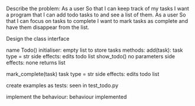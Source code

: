 Describe the problem:
As a user
So that I can keep track of my tasks
I want a program that I can add todo tasks to and see a list of them.
As a user
So that I can focus on tasks to complete
I want to mark tasks as complete and have them disappear from the list.

Design the class interface

name Todo()
initialiser: empty list to store tasks
methods:
add(task):
task type = str
side effects: edits todo list
show_todo()
no parameters
side effects: none
returns list

mark_complete(task)
task type = str
side effects: edits todo list

create examples as tests:
seen in test_todo.py

implement the behaviour:
behaviour implemented 